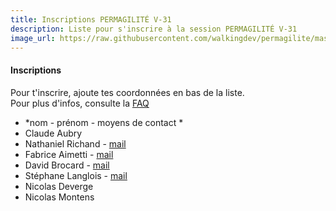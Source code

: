 ```yaml
---
title: Inscriptions PERMAGILITÉ V-31
description: Liste pour s'inscrire à la session PERMAGILITÉ V-31
image_url: https://raw.githubusercontent.com/walkingdev/permagilite/master/media/banner.jpg
---
```


#### Inscriptions

Pour t'inscrire, ajoute tes coordonnées en bas de la liste.  
Pour plus d'infos, consulte la [FAQ](http://walkingdev.fr/#walkingdev/permagilite/blob/master/v31/faq.md)  

* *nom - prénom - moyens de contact *
* Claude Aubry
* Nathaniel Richand - [mail](mailto:nrichand@gmail.com)
* Fabrice Aimetti - [mail](mailto:fabrice.aimetti@gmail.com)
* David Brocard - [mail](mailto:contact@davidbrocard.org)
* Stéphane Langlois - [mail](mailto:stephane@scopyleft.fr)
* Nicolas Deverge
* Nicolas Montens
